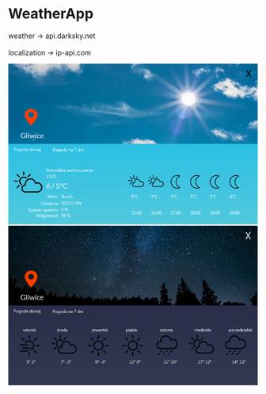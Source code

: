 # WeatherApp

weather -> api.darksky.net <br/>                                                                                                                         
localization -> ip-api.com

![alt text](https://github.com/limak360/WeatherApp/blob/master/WeatherApp/dzienn.png)
![alt text](https://github.com/limak360/WeatherApp/blob/master/WeatherApp/noc.png)
